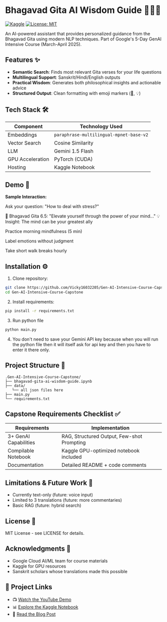 # Bhagavad Gita AI Wisdom Guide 🌿📖🤖

[![Kaggle](https://img.shields.io/badge/Kaggle-Notebook-blue)](https://www.kaggle.com/code/vicky1603/bhagavad-gita-ai-wisdom-guide)
[![License: MIT](https://img.shields.io/badge/License-MIT-yellow.svg)](https://opensource.org/licenses/MIT)

An AI-powered assistant that provides personalized guidance from the Bhagavad Gita using modern NLP techniques. Part of Google's 5-Day GenAI Intensive Course (March-April 2025).

## Features ✨

- **Semantic Search**: Finds most relevant Gita verses for your life questions
- **Multilingual Support**: Sanskrit/Hindi/English outputs
- **Practical Wisdom**: Generates both philosophical insights and actionable advice
- **Structured Output**: Clean formatting with emoji markers (📜, 💡)

## Tech Stack 🛠️

| Component               | Technology Used                          |
|-------------------------|------------------------------------------|
| Embeddings              | `paraphrase-multilingual-mpnet-base-v2` |
| Vector Search           | Cosine Similarity                        |
| LLM                    | Gemini 1.5 Flash                         |
| GPU Acceleration        | PyTorch (CUDA)                           |
| Hosting                | Kaggle Notebook                          |

## Demo 🎥

**Sample Interaction:**

Ask your question: "How to deal with stress?"

📜 Bhagavad Gita 6.5: "Elevate yourself through the power of your mind..."
💡 Insight: The mind can be your greatest ally

Practice morning mindfulness (5 min)

Label emotions without judgment

Take short walk breaks hourly


## Installation ⚙️

1. Clone repository:
```bash
git clone https://github.com/Vicky16032205/Gen-AI-Intensive-Course-Capstone.git
cd Gen-AI-Intensive-Course-Capstone
```

2. Install requirements:
```bash
pip install -r requirements.txt
```

3. Run python file
```bash
python main.py
```

4. You don't need to save your Gemini API key because when you will run the python file then it will itself ask for api key and then you have to enter it there only.

## Project Structure 📂
```
.Gen-AI-Intensive-Course-Capstone/
├── bhagavad-gita-ai-wisdom-guide.ipynb
├── data/
   └── all json files here
├── main.py
└── requirements.txt
```

## Capstone Requirements Checklist ✅

| Requirements               | Implementation                         |
|-------------------------|------------------------------------------|
| 3+ GenAI Capabilities   | RAG, Structured Output, Few-shot Prompting |
| Compilable Notebook     | Kaggle GPU-optimized notebook included   |
| Documentation	          | Detailed README + code comments          |

## Limitations & Future Work 🔮

- Currently text-only (future: voice input)
- Limited to 3 translations (future: more commentaries)
- Basic RAG (future: hybrid search)

## License 📜

MIT License - see LICENSE for details.

## Acknowledgments 🙏

- Google Cloud AI/ML team for course materials
- Kaggle for GPU resources
- Sanskrit scholars whose translations made this possible

## 🔗 Project Links

- 📺 [Watch the YouTube Demo](https://youtu.be/HYLJCqLbVZI)
- 📊 [Explore the Kaggle Notebook](https://www.kaggle.com/code/vicky1603/bhagavad-gita-ai-wisdom-guide)
- 📝 [Read the Blog Post](https://dev.to/vicky_gupta/unlocking-ancient-wisdom-with-ai-your-personal-bhagavad-gita-guide-for-modern-life-45k2)
